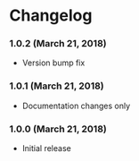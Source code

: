 # Changelog

### 1.0.2 (March 21, 2018)

- Version bump fix

### 1.0.1 (March 21, 2018)

- Documentation changes only

### 1.0.0 (March 21, 2018)

- Initial release
